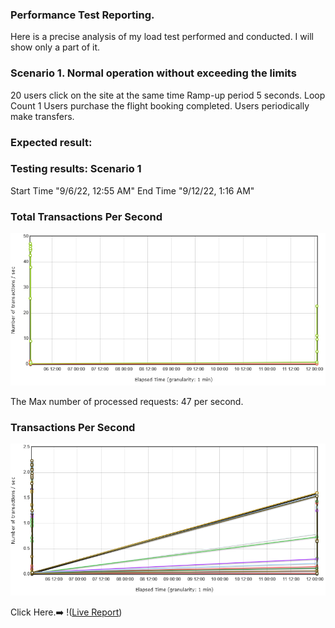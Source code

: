 ###  Performance Test Reporting.
Here is a precise analysis of my load test performed and conducted. I will show only a part of it.

### Scenario 1. Normal operation without exceeding the limits
20 users click on the site at the same time
Ramp-up period 5 seconds.
Loop Count 1
Users purchase the flight booking completed.
Users periodically make transfers.

### Expected result:

### Testing results: Scenario 1 
Start Time "9/6/22, 12:55 AM"
End Time	"9/12/22, 1:16 AM"

### Total Transactions Per Second
![](https://github.com/sabbir72/img/blob/main/F1.png)

The Max number of processed requests: 47 per second.

### Transactions Per Second
![](https://github.com/sabbir72/img/blob/main/F2.png)

Click Here.➡️
!([Live Report](https://sabbir72.github.io/PerformanceTest_BlazeDemo/))







